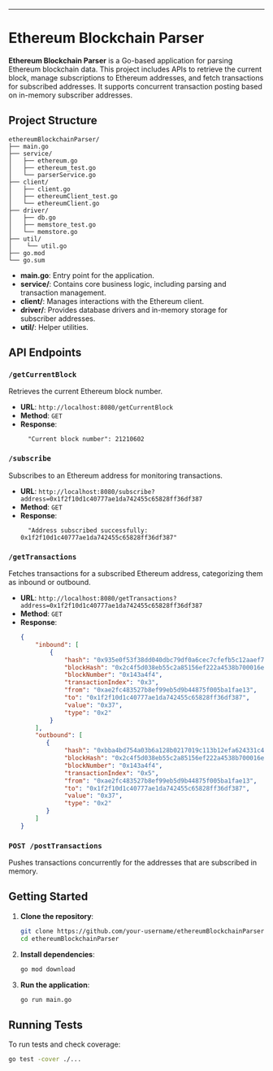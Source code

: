 ---

# Ethereum Blockchain Parser

**Ethereum Blockchain Parser** is a Go-based application for parsing Ethereum blockchain data. This project includes APIs to retrieve the current block, manage subscriptions to Ethereum addresses, and fetch transactions for subscribed addresses. It supports concurrent transaction posting based on in-memory subscriber addresses.

## Project Structure

```
ethereumBlockchainParser/
├── main.go
├── service/
│   ├── ethereum.go
│   ├── ethereum_test.go
│   └── parserService.go
├── client/
│   ├── client.go
│   ├── ethereumClient_test.go
│   └── ethereumClient.go
├── driver/
│   ├── db.go
│   ├── memstore_test.go
│   └── memstore.go
├── util/
│    └── util.go
├── go.mod
└── go.sum
```

- **main.go**: Entry point for the application.
- **service/**: Contains core business logic, including parsing and transaction management.
- **client/**: Manages interactions with the Ethereum client.
- **driver/**: Provides database drivers and in-memory storage for subscriber addresses.
- **util/**: Helper utilities.

## API Endpoints

### `/getCurrentBlock`
Retrieves the current Ethereum block number.

- **URL**: `http://localhost:8080/getCurrentBlock`
- **Method**: `GET`
- **Response**:
  ```
    "Current block number": 21210602
  ```

### `/subscribe`
Subscribes to an Ethereum address for monitoring transactions.

- **URL**: `http://localhost:8080/subscribe?address=0x1f2f10d1c40777ae1da742455c65828ff36df387`
- **Method**: `GET`
- **Response**:
  ```
    "Address subscribed successfully: 0x1f2f10d1c40777ae1da742455c65828ff36df387"
  ```

### `/getTransactions`
Fetches transactions for a subscribed Ethereum address, categorizing them as inbound or outbound.

- **URL**: `http://localhost:8080/getTransactions?address=0x1f2f10d1c40777ae1da742455c65828ff36df387`
- **Method**: `GET`
- **Response**:
  ```json
  {
      "inbound": [
          {
              "hash": "0x935e0f53f38dd040dbc79df0a6cec7cfefb5c12aaef77d0cacc9a626219370b7",
              "blockHash": "0x2c4f5d038eb55c2a85156ef222a4538b700016eda1728a9e293ffd2a71b32040",
              "blockNumber": "0x143a4f4",
              "transactionIndex": "0x3",
              "from": "0xae2fc483527b8ef99eb5d9b44875f005ba1fae13",
              "to": "0x1f2f10d1c40777ae1da742455c65828ff36df387",
              "value": "0x37",
              "type": "0x2"
          }
      ],
      "outbound": [
         {
              "hash": "0xbba4bd754a03b6a128b0217019c113b12efa624331c40b688c95fbd2dbde049e",
              "blockHash": "0x2c4f5d038eb55c2a85156ef222a4538b700016eda1728a9e293ffd2a71b32040",
              "blockNumber": "0x143a4f4",
              "transactionIndex": "0x5",
              "from": "0xae2fc483527b8ef99eb5d9b44875f005ba1fae13",
              "to": "0x1f2f10d1c40777ae1da742455c65828ff36df387",
              "value": "0x37",
              "type": "0x2"
         }
      ]
  }
  ```

### `POST /postTransactions`
Pushes transactions concurrently for the addresses that are subscribed in memory.

## Getting Started

1. **Clone the repository**:
    ```bash
    git clone https://github.com/your-username/ethereumBlockchainParser.git
    cd ethereumBlockchainParser
    ```

2. **Install dependencies**:
    ```bash
    go mod download
    ```

3. **Run the application**:
    ```bash
    go run main.go
    ```

## Running Tests
To run tests and check coverage:

```bash
go test -cover ./...
```
